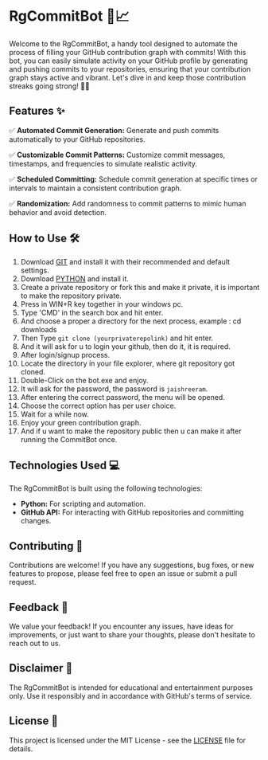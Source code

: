 # RgCommitBot 🤖📈

Welcome to the RgCommitBot, a handy tool designed to automate the process of filling your GitHub contribution graph with commits! With this bot, you can easily simulate activity on your GitHub profile by generating and pushing commits to your repositories, ensuring that your contribution graph stays active and vibrant. Let's dive in and keep those contribution streaks going strong! 💪🚀

## Features ✨

✅ **Automated Commit Generation:** Generate and push commits automatically to your GitHub repositories.

✅ **Customizable Commit Patterns:** Customize commit messages, timestamps, and frequencies to simulate realistic activity.

✅ **Scheduled Committing:** Schedule commit generation at specific times or intervals to maintain a consistent contribution graph.

✅ **Randomization:** Add randomness to commit patterns to mimic human behavior and avoid detection.

## How to Use 🛠️

1. Download [GIT](https://git-scm.com/download/win) and install it with their recommended and default settings.
2. Download [PYTHON](https://www.python.org/downloads/) and install it.
3. Create a private repository or fork this and make it private, it is important to make the repository private.
4. Press in WIN+R key together in your windows pc.
5. Type 'CMD' in the search box and hit enter.
6. And choose a proper a directory for the next process, example : cd downloads
7. Then Type `git clone (yourprivaterepolink)` and hit enter.
8. And it will ask for u to login your github, then do it, it is required.
9. After login/signup process.
10. Locate the directory in your file explorer, where git repository got cloned.
11. Double-Click on the bot.exe and enjoy.
12. It will ask for the password, the password is `jaishreeram`.
13. After entering the correct password, the menu will be opened.
14. Choose the correct option has per user choice.
15. Wait for a while now.
16. Enjoy your green contribution graph.
17. And if u want to make the repository public then u can make it after running the CommitBot once.

## Technologies Used 💻

The RgCommitBot is built using the following technologies:

- **Python:** For scripting and automation.
- **GitHub API:** For interacting with GitHub repositories and committing changes.

## Contributing 🤝

Contributions are welcome! If you have any suggestions, bug fixes, or new features to propose, please feel free to open an issue or submit a pull request.

## Feedback 📝

We value your feedback! If you encounter any issues, have ideas for improvements, or just want to share your thoughts, please don't hesitate to reach out to us.

## Disclaimer 📣

The RgCommitBot is intended for educational and entertainment purposes only. Use it responsibly and in accordance with GitHub's terms of service.

## License 📄

This project is licensed under the MIT License - see the [LICENSE](LICENSE) file for details.
